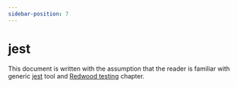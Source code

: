 ```yaml
---
sidebar-position: 7
---
```


# jest

This document is written with the assumption that the reader is familiar with generic [jest](https://jestjs.io/) tool and [Redwood testing](https://redwoodjs.com/docs/testing) chapter. 